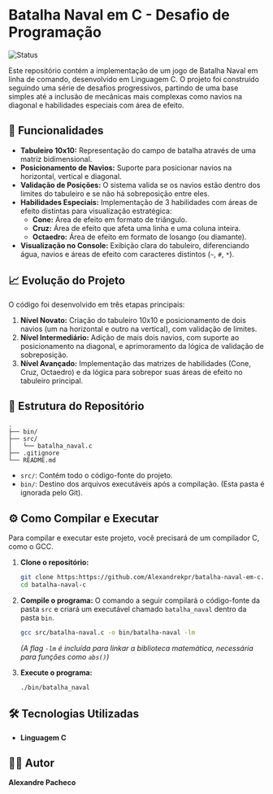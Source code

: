 # Batalha Naval em C - Desafio de Programação

![Status](https://img.shields.io/badge/status-conclu%C3%ADdo-green)

Este repositório contém a implementação de um jogo de Batalha Naval em linha de comando, desenvolvido em Linguagem C. O projeto foi construído seguindo uma série de desafios progressivos, partindo de uma base simples até a inclusão de mecânicas mais complexas como navios na diagonal e habilidades especiais com área de efeito.

## 🚀 Funcionalidades

-   **Tabuleiro 10x10:** Representação do campo de batalha através de uma matriz bidimensional.
-   **Posicionamento de Navios:** Suporte para posicionar navios na horizontal, vertical e diagonal.
-   **Validação de Posições:** O sistema valida se os navios estão dentro dos limites do tabuleiro e se não há sobreposição entre eles.
-   **Habilidades Especiais:** Implementação de 3 habilidades com áreas de efeito distintas para visualização estratégica:
    -   **Cone:** Área de efeito em formato de triângulo.
    -   **Cruz:** Área de efeito que afeta uma linha e uma coluna inteira.
    -   **Octaedro:** Área de efeito em formato de losango (ou diamante).
-   **Visualização no Console:** Exibição clara do tabuleiro, diferenciando água, navios e áreas de efeito com caracteres distintos (`~`, `#`, `*`).

## 📈 Evolução do Projeto

O código foi desenvolvido em três etapas principais:

1.  **Nível Novato:** Criação do tabuleiro 10x10 e posicionamento de dois navios (um na horizontal e outro na vertical), com validação de limites.
2.  **Nível Intermediário:** Adição de mais dois navios, com suporte ao posicionamento na diagonal, e aprimoramento da lógica de validação de sobreposição.
3.  **Nível Avançado:** Implementação das matrizes de habilidades (Cone, Cruz, Octaedro) e da lógica para sobrepor suas áreas de efeito no tabuleiro principal.

## 📂 Estrutura do Repositório

```
.
├── bin/
├── src/
│   └── batalha_naval.c
├── .gitignore
└── README.md
```

-   `src/`: Contém todo o código-fonte do projeto.
-   `bin/`: Destino dos arquivos executáveis após a compilação. (Esta pasta é ignorada pelo Git).

## ⚙️ Como Compilar e Executar

Para compilar e executar este projeto, você precisará de um compilador C, como o GCC.

1.  **Clone o repositório:**
    ```sh
    git clone https:https://github.com/Alexandrekpr/batalha-naval-em-c.git
    cd batalha-naval-c
    ```

2.  **Compile o programa:**
    O comando a seguir compilará o código-fonte da pasta `src` e criará um executável chamado `batalha_naval` dentro da pasta `bin`.
    ```sh
    gcc src/batalha-naval.c -o bin/batalha-naval -lm
    ```
    *(A flag `-lm` é incluída para linkar a biblioteca matemática, necessária para funções como `abs()`)*

3.  **Execute o programa:**
    ```sh
    ./bin/batalha_naval
    ```

## 🛠️ Tecnologias Utilizadas

-   **Linguagem C**

## 👨‍💻 Autor

**Alexandre Pacheco**
